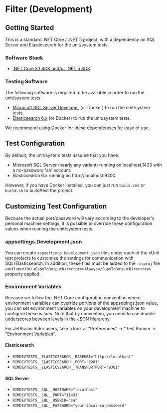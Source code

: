 ﻿# Filter (Development)

## Getting Started

This is a standard .NET Core / .NET 5 project, with a dependency on SQL Server and Elasticsearch for the unit/system tests.

### Software Stack

- [.NET Core 3.1 SDK and/or .NET 5 SDK](https://dotnet.microsoft.com/)
  
### Testing Software

The following software is required to be available in order to run the unit/system tests.

- [Microsoft SQL Server Developer](https://www.microsoft.com/en-us/sql-server/sql-server-downloads) (or Docker) to run the unit/system tests.
- [Elasticsearch 6.x](https://www.elastic.co/downloads/elasticsearch) (or Docker) to run the unit/system tests.

We recommend using Docker for these dependencies for ease of use. 

## Test Configuration

By default, the unit/system tests assume that you have:

- Microsoft SQL Server (nearly any variant) running on localhost,1433 with a no-password 'sa' account.
- Elasticsearch 6.x running on http://localhost:9200.

However, if you have Docker installed, you can just run `build.cmd` or `build.sh` to build/test the project.

## Customizing Test Configuration

Because the actual port/password will vary according to the developer's personal machine settings, it is possible to override these configuration values when running the unit/system tests.

### appsettings.Development.json
    
You can create `appsettings.Development.json` files under each of the xUnit test projects to customize the settings for communication with SQL/Elasticsearch.  In addition, these files must be added to the `.csproj` file and have the `<CopyToOutputDirectory>Always</CopyToOutputDirectory>` property applied.

### Environment Variables

Because we follow the .NET Core configuration convention where environment variables can override portions of the appsettings.json value, you can set environment variables on your development machine to configure these values.  Note that by convention, you need to use double-underscores between levels in the JSON hierarchy.  

For JetBrains Rider users, take a look at "Preferences" -> "Test Runner -> "Environment Variables".

#### Elasticsearch

- `RIMDEVTESTS__ELASTICSEARCH__BASEURI="http://localhost"`
- `RIMDEVTESTS__ELASTICSEARCH__PORT="9201"`
- `RIMDEVTESTS__ELASTICSEARCH__TRANSPORTPORT="9301"`

#### SQL Server

- `RIMDEVTESTS__SQL__HOSTNAME="localhost"` 
- `RIMDEVTESTS__SQL__PORT="11433"`
- `RIMDEVTESTS__SQL__USERID="sa"` 
- `RIMDEVTESTS__SQL__PASSWORD="your-local-sa-password"` 
